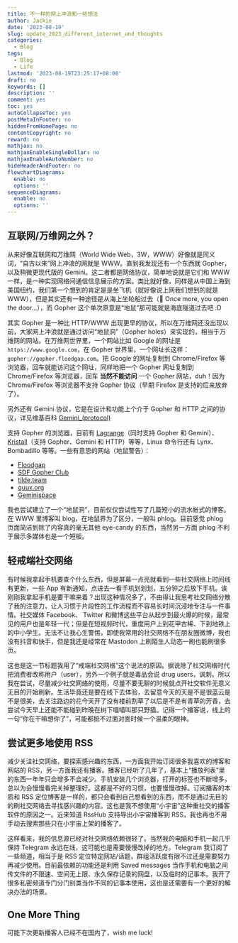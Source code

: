 ```yaml
---
title: 不一样的网上冲浪和一些想法
author: Jackie
date: '2023-08-19'
slug: update_2023_different_internet_and_thoughts
categories:
  - Blog
tags:
  - Blog
  - Life
lastmod: '2023-08-19T23:25:17+08:00'
draft: no
keywords: []
description: ''
comment: yes
toc: yes
autoCollapseToc: yes
postMetaInFooter: no
hiddenFromHomePage: no
contentCopyright: no
reward: no
mathjax: no
mathjaxEnableSingleDollar: no
mathjaxEnableAutoNumber: no
hideHeaderAndFooter: no
flowchartDiagrams:
  enable: no
  options: ''
sequenceDiagrams:
  enable: no
  options: ''
---
```


## 互联网/万维网之外？

  从来好像互联网和万维网（World Wide Web，3W，WWW）好像就是同义词，“自古以来”网上冲浪的网就是 WWW。直到我发现还有一个东西就 Gopher，以及稍微更现代版的 Gemini。这二者都是网络协议，简单地说就是它们和 WWW 一样，是一种实现网络间通信信息展示的方案。类比就好像，同样是从中国上海到美国纽约，我们第一个想到的肯定是是坐飞机（就好像说上网我们想到的就是 WWW），但是其实还有一种途径是从海上坐轮船过去（🎵  Once more, you open the door...），而 Gopher 这个单次原意是“地鼠”那可能就是海底隧道过去吧 :D

<!--more-->

  其实 Gopher 是一种比 HTTP/WWW 出现更早的协议，所以在万维网还没出现以前，大家网上冲浪就是通过访问“地鼠洞”（Gopher holes）来实现的，相当于万维网的网站。在万维网世界里，一个网站比如 Google 的网址是 `https://www.google.com`，在 Gopher 世界里，一个网址长这样：`gopher://gopher.floodgap.com`。把 Google 的网址复制到 Chrome/Firefox 等浏览器，回车就能访问这个网址，同样地把一个 Gopher 网址复制到 Chrome/Firefox 等浏览器，回车 **当然不能访问** 一个 Gopher 网站，duh！因为 Chrome/Firefox 等浏览器不支持 Gopher 协议（早期 Firefox 是支持的后来放弃了）。
  
  另外还有 Gemini 协议，它是在设计和功能上个介于 Gopher 和 HTTP 之间的协议，详见维基百科 [Gemini_(protocol)](https://en.wikipedia.org/wiki/Gemini_protocol#Software)
  
  支持 Gopher 的浏览器，目前有 [Lagrange](https://github.com/skyjake/lagrange)（同时支持 Gopher 和 Gemini）、[Kristall](https://kristall.random-projects.net/)（支持 Gopher、Gemini 和 HTTP）等等，Linux 命令行还有 Lynx、Bombadillo 等等。一些有意思的网站（地鼠警告）：
  
- [Floodgap](gopher://floodgap.com)
- [SDF Gopher Club](gopher://sdf.org:70/1/)
- [tilde.team](gopher://gopher.tildeverse.org)
- [quux.org](gopher://gopher.quux.org:70/1)
- [Geminispace](gemini://geminispace.info/known-hosts)

我也尝试建立了一个“地鼠洞”，目前仅仅尝试性写了几篇短小的流水帐式的博客。在 WWW 里博客叫 blog，在地鼠界为了区分，一般叫 phlog。目前感觉 phlog 页面简洁到除了内容真的毫无其他 eye-candy 的东西，当然另一方面 phlog 不利于展示多媒体也是一个短板。

## 轻戒端社交网络

有时候我拿起手机要查个什么东西，但是屏幕一点亮就看到一些社交网络上时间线有更新，一些 App 有新通知，点进去一看手机划划划，五分钟之后放下手机。诶刚刚我拿起手机是要干嘛来着？出现这种情况多了，不由得让我思考社交网络分散了我的注意力，让人习惯于片段性的工作流程而不容易长时间沉浸地专注与一件事情。社交媒体 Facebook、 Twitter 和微博这些平台从起步到最火爆的时候，最常见的用户也是年轻一代；但是在短视频时代，重度用户上到花甲古稀、下到地铁上的中小学生。无法不让我心生警惕，即使我常用的社交网络不在朋友圈微博，我也没有抖音和快手，但是我还是经常在 Mastodon 上刷陌生人动态一刷也能刷很多页。

这也是这一节标题我用了“戒端社交网络”这个说法的原因。据说除了社交网络时代把消费者改称用户（user），另外一个例子就是毒品会说 drug users，讽刺。所以我在尝试，尽量减少社交网络的使用，尽量不要无聊的时候就点开社交软件无意义无目的开始刷新。生活毕竟还是要在线下去体验，去留意今天的天是不是很蓝云是不是很美，去关注路边的花今天开了没有楼前割草了以后是不是有青草的芳香，去尝试今天早上还能不能碰到昨晚在树下喵喵叫那只野猫。记得一个播客说，线上的一句“你在干嘛想你了”，可能都抵不过面对面时候一个温柔的眼神。

## 尝试更多地使用 RSS

减少关注社交网络，要探索感兴趣的东西，一方面我开始订阅很多我喜欢的博客和网站的 RSS，另一方面我还有播客。播客已经听了几年了，基本上“播放列表”里的东西一年年只会增多不会减少。手机安装几个浏览器，打开的标签也不断增多，总以为会慢慢看完关掉整理好。这都是不好的习惯，也要慢慢改掉。订阅播客的本质和 RSS 定位博客是一样的，都只会看到自己想看到的东西，而不是通过无目的的刷社交网络去寻找感兴趣的内容。这也是我不想使用“小宇宙”这种重社交的播客软件的原因之一。近来知道 RssHub 支持导出小宇宙播客到 RSS，我也再也不用手动去搜索那些只在小宇宙上架的播客了。

这样看来，我的信息源已经对社交网络依赖很轻了。当然我的电脑和手机一起几乎保持 Telegram 永远在线，这可能也是需要慢慢改掉的地方。Telegram 我订阅了一些频道，相当于是 RSS 定位特定网站/话题，群组活跃度有限不过还是需要努力再减少使用。目前最依赖的功能还是利用 Saved messages 当作手机和电脑之间传文件的不限速、空间无上限、永久保存记录的网盘，以及临时的记事本。我开了很多私密频道专门分门别类当作不同的记事本使用，这也是还需要有一个更好的解决办法的场景。

## One More Thing

可能下次更新播客人已经不在国内了，wish me luck!
